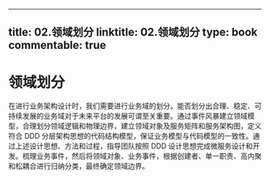 
---
title: 02.领域划分
linktitle: 02.领域划分
type: book
commentable: true
---

# 领域划分

在进行业务架构设计时，我们需要进行业务域的划分。能否划分出合理、稳定、可持续发展的业务域对于未来平台的发展可谓至关重要。通过事件风暴建立领域模型，合理划分领域逻辑和物理边界，建立领域对象及服务矩阵和服务架构图，定义符合 DDD 分层架构思想的代码结构模型，保证业务模型与代码模型的一致性。通过上述设计思想、方法和过程，指导团队按照 DDD 设计思想完成微服务设计和开发。梳理业务事件，然后将领域对象、业务事件，根据创建者、单一职责、高内聚和松耦合进行归纳分类，最终确定领域边界。

    